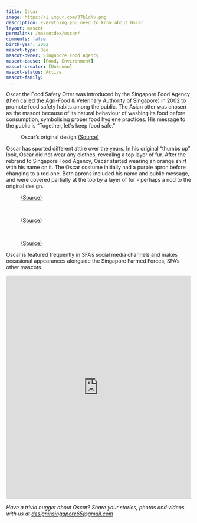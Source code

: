 ```yaml
---
title: Oscar
image: https://i.imgur.com/37b1dNv.png
description: Everything you need to know about Oscar
layout: mascot
permalink: /mascotdex/oscar/
comments: false
birth-year: 2002
mascot-type: Bee
mascot-owner: Singapore Food Agency
mascot-cause: [Food, Environment]
mascot-creator: [Unknown]
mascot-status: Active
mascot-family: 
---
```



Oscar the Food Safety Otter was introduced by the Singapore Food Agency (then called the Agri-Food & Veterinary Authority of Singapore) in 2002 to promote food safety habits among the public. The Asian otter was chosen as the mascot because of its natural behaviour of washing its food before consumption, symbolising proper food hygiene practices. His message to the public is “Together, let's keep food safe."

<figure>
<img src="https://i.imgur.com/37b1dNv.png" alt="">
<figcaption>Oscar’s original design <a href="https://www.facebook.com/SGFoodAgency/posts/didyouknow-oscar-has-been-avas-food-safety-mascot-since-2002-oscar-was-chosen-as/1791219314287921/" target="_blank">(Source)</a></figcaption>
</figure>

Oscar has sported different attire over the years. In his original “thumbs up” look, Oscar did not wear any clothes, revealing a top layer of fur. After the rebrand to Singapore Food Agency, Oscar started wearing an orange shirt with his name on it. The Oscar costume initially had a purple apron before changing to a red one. Both aprons included his name and public message, and were covered partially at the top by a layer of fur - perhaps a nod to the original design. 

<figure>
<img src="https://i.imgur.com/DvXG1ZE.jpg" alt="">
<figcaption><a href="https://encrypted-tbn0.gstatic.com/images?q=tbn:ANd9GcQ1pSqwben45UltJwV1nxuZ9NRCkS43L2ygfw&s" target="_blank">(Source)</a></figcaption>
</figure>

<br>

<figure>
<img src="https://i.imgur.com/A9bE5LO.jpg" alt="">
<figcaption><a href="https://www.facebook.com/oneservice.community/posts/oscar-the-ava-food-safety-otter-dropping-by-to-demonstrate-how-to-use-the-oneser/1644283219167374/" target="_blank">(Source)</a></figcaption>
</figure>

<br>

<figure>
<img src="https://i.imgur.com/AQErZDx.jpg" alt="">
<figcaption><a href="https://www.facebook.com/SGFoodAgency/photos/so-you-think-you-know-food-safetywendy-and-her-team-also-conduct-surveys-to-find/2433356036740909/?_rdr" target="_blank">(Source)</a></figcaption>
</figure>

Oscar is featured frequently in SFA’s social media channels and makes occasional appearances alongside the Singapore Farmed Forces, SFA’s other mascots.

<div class="video-responsive"><iframe src="https://www.facebook.com/plugins/post.php?href=https%3A%2F%2Fwww.facebook.com%2FSGFoodAgency%2Fposts%2Fpfbid05QmYvxqTrwT8NEeLXZZjCFqzvYF3N62LcK7FteCopMuSJEWF9BhXDKdsqGcd9aWwl&show_text=true&width=500" width="500" height="606" style="border:none;overflow:hidden" scrolling="no" frameborder="0" allowfullscreen="true" allow="autoplay; clipboard-write; encrypted-media; picture-in-picture; web-share"></iframe></div>


<i>Have a trivia nugget about Oscar? Share your stories, photos and videos with us at designinsingapore65@gmail.com</i>
